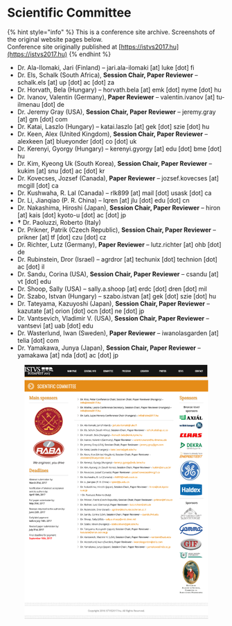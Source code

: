 # Scientific Committee

{% hint style="info" %}
This is a conference site archive. Screenshots of the original website pages below.\
Conference site originally published at [https://istvs2017.hu](https://istvs2017.hu)
{% endhint %}

* Dr. Ala-Ilomaki, Jari (Finland) – jari.ala-ilomaki \[at] luke \[dot] fi
* Dr. Els, Schalk (South Africa), **Session Chair, Paper Reviewer** – schalk.els \[at] up \[dot] ac \[dot] za
* Dr. Horvath, Bela (Hungary) – horvath.bela \[at] emk \[dot] nyme \[dot] hu
* Dr. Ivanov, Valentin (Germany), **Paper Reviewer** – valentin.ivanov \[at] tu-ilmenau \[dot] de
* Dr. Jeremy Gray (USA), **Session Chair, Paper Reviewer** – jeremy.gray \[at] gm \[dot] com
* Dr. Katai, Laszlo (Hungary) – katai.laszlo \[at] gek \[dot] szie \[dot] hu
* Dr. Keen, Alex (United Kingdom), **Session Chair, Paper Reviewer** – alexkeen \[at] blueyonder \[dot] co \[dot] uk
* Dr. Kerenyi, Gyorgy (Hungary) – kerenyi.gyorgy \[at] edu \[dot] bme \[dot] hu
* Dr. Kim, Kyeong Uk (South Korea), **Session Chair, Paper Reviewer** – kukim \[at] snu \[dot] ac \[dot] kr
* Dr. Kovecses, Jozsef (Canada), **Paper Reviewer** – jozsef.kovecses \[at] mcgill \[dot] ca
* Dr. Kushwaha, R. Lal (Canada) – rlk899 \[at] mail \[dot] usask \[dot] ca
* Dr. Li, Jianqiao (P. R. China) – lqren \[at] jlu \[dot] edu \[dot] cn
* Dr. Nakashima, Hiroshi (Japan), **Session Chair, Paper Reviewer** – hiron \[at] kais \[dot] kyoto-u \[dot] ac \[dot] jp
* **†** Dr. Paoluzzi, Roberto (Italy)
* Dr. Prikner, Patrik (Czech Republic), **Session Chair, Paper Reviewer** – prikner \[at] tf \[dot] czu \[dot] cz
* Dr. Richter, Lutz (Germany), **Paper Reviewer** – lutz.richter \[at] ohb \[dot] de
* Dr. Rubinstein, Dror (Israel) – agrdror \[at] techunix \[dot] technion \[dot] ac \[dot] il
* Dr. Sandu, Corina (USA), **Session Chair, Paper Reviewer** – csandu \[at] vt \[dot] edu
* Dr. Shoop, Sally (USA) – sally.a.shoop \[at] erdc \[dot] dren \[dot] mil
* Dr. Szabo, Istvan (Hungary) – szabo.istvan \[at] gek \[dot] szie \[dot] hu
* Dr. Tateyama, Kazuyoshi (Japan), **Session Chair, Paper Reviewer** – kazutate \[at] orion \[dot] ocn \[dot] ne \[dot] jp
* Dr. Vantsevich, Vladimir V. (USA), **Session Chair, Paper Reviewer** – vantsevi \[at] uab \[dot] edu
* Dr. Wasterlund, Iwan (Sweden), **Paper Reviewer** – iwanolasgarden \[at] telia \[dot] com
* Dr. Yamakawa, Junya (Japan), **Session Chair, Paper Reviewer** – yamakawa \[at] nda \[dot] ac \[dot] jp

<figure><img src="../.gitbook/assets/scientific committee.png" alt=""><figcaption></figcaption></figure>

